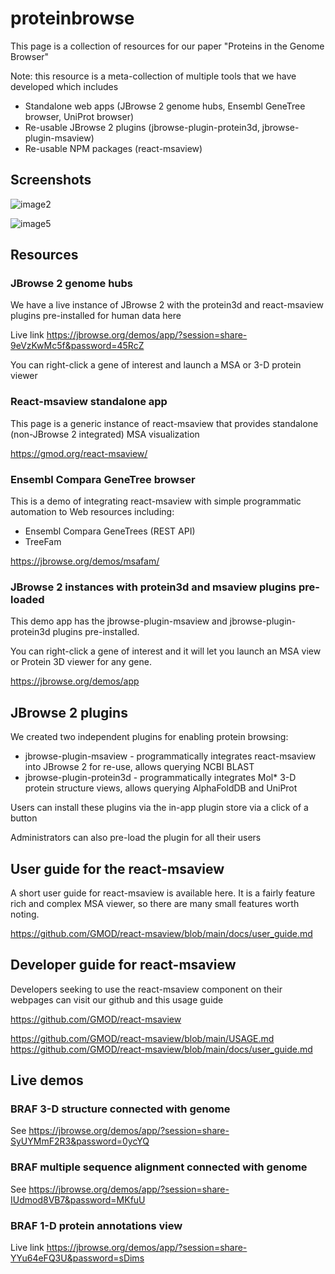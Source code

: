 # proteinbrowse

This page is a collection of resources for our paper "Proteins in the Genome Browser"

Note: this resource is a meta-collection of multiple tools that we have developed which includes

- Standalone web apps (JBrowse 2 genome hubs, Ensembl GeneTree browser, UniProt browser)
- Re-usable JBrowse 2 plugins (jbrowse-plugin-protein3d, jbrowse-plugin-msaview)
- Re-usable NPM packages (react-msaview)


## Screenshots


![image2](https://github.com/user-attachments/assets/a9ac296c-e2fe-41c7-bf7d-d519548eb046)


![image5](https://github.com/user-attachments/assets/7f52de03-0a2b-47fb-95f6-bb4505185487)


## Resources

### JBrowse 2 genome hubs

We have a live instance of JBrowse 2 with the protein3d and react-msaview plugins pre-installed for human data here

Live link https://jbrowse.org/demos/app/?session=share-9eVzKwMc5f&password=45RcZ 

You can right-click a gene of interest and launch a MSA or 3-D protein viewer

### React-msaview standalone app

This page is a generic instance of react-msaview that provides standalone (non-JBrowse 2 integrated) MSA visualization

https://gmod.org/react-msaview/

### Ensembl Compara GeneTree browser

This is a demo of integrating react-msaview with simple programmatic automation to Web resources including:

- Ensembl Compara GeneTrees (REST API)
- TreeFam


https://jbrowse.org/demos/msafam/


### JBrowse 2 instances with protein3d and msaview plugins pre-loaded

This demo app has the jbrowse-plugin-msaview and jbrowse-plugin-protein3d plugins pre-installed. 

You can right-click a gene of interest and it will let you launch an MSA view or Protein 3D viewer for any gene. 

https://jbrowse.org/demos/app

## JBrowse 2 plugins

We created two independent plugins for enabling protein browsing:


- jbrowse-plugin-msaview - programmatically integrates react-msaview into JBrowse 2 for re-use, allows querying NCBI BLAST
- jbrowse-plugin-protein3d - programmatically integrates Mol* 3-D protein structure views, allows querying AlphaFoldDB and UniProt

Users can install these plugins via the in-app plugin store via a click of a button

Administrators can also pre-load the plugin for all their users

## User guide for the react-msaview

A short user guide for react-msaview is available here. It is a fairly feature rich and complex MSA viewer, so there are many small features worth noting.

https://github.com/GMOD/react-msaview/blob/main/docs/user_guide.md

## Developer guide for react-msaview

Developers seeking to use the react-msaview component on their webpages can visit our github and this usage guide

https://github.com/GMOD/react-msaview

https://github.com/GMOD/react-msaview/blob/main/USAGE.md
https://github.com/GMOD/react-msaview/blob/main/docs/user_guide.md




## Live demos

### BRAF 3-D structure connected with genome

See https://jbrowse.org/demos/app/?session=share-SyUYMmF2R3&password=0ycYQ

### BRAF multiple sequence alignment connected with genome

See https://jbrowse.org/demos/app/?session=share-IUdmod8VB7&password=MKfuU 

### BRAF 1-D protein annotations view

Live link https://jbrowse.org/demos/app/?session=share-YYu64eFQ3U&password=sDims 


